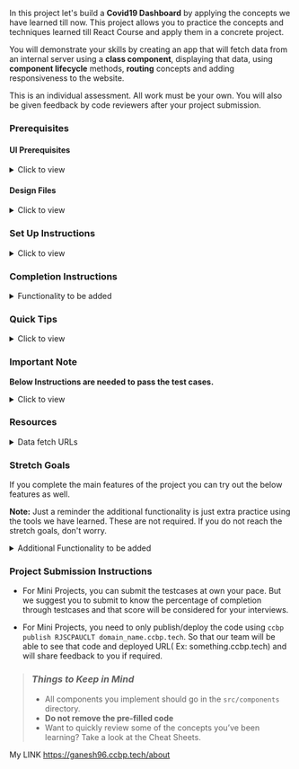 In this project let's build a **Covid19 Dashboard** by applying the concepts we have learned till now. This project allows you to practice the concepts and techniques learned till React Course and apply them in a concrete project.

You will demonstrate your skills by creating an app that will fetch data from an internal server using a **class component**, displaying that data, using **component lifecycle** methods, **routing** concepts and adding responsiveness to the website.

This is an individual assessment. All work must be your own. You will also be given feedback by code reviewers after your project submission.

### Prerequisites

#### UI Prerequisites

<details>
<summary>Click to view</summary>

- What is Figma?
  - Figma is a vector graphics editor and prototyping tool which is primarily web-based. You can check more info on the <a href="https://www.figma.com/" target="_blank">Website</a>.
- Create a Free account in Figma
  - Kindly follow the instructions as shown in <a href="https://www.youtube.com/watch?v=hrHL2VLMl7g&t=37s" target="_blank">this</a> video to create a Free Figma account. Watch the video upto 00:50.
- How to Check CSS in Figma?
  - Kindly follow the instructions as shown in <a href="https://www.youtube.com/watch?v=B242nuM3y2s" target="_blank">this</a> video to check CSS in the Figma screen. Watch the video upto 02:45.
- Export Images in Figma screen

  - Kindly follow the instructions as shown in <a href="https://www.youtube.com/watch?v=NpzL1MONwaw" target="_blank">this</a> video to export images from the Figma screen.
  - Click on the Export button to get Export options as shown in the below image.

  <div style="text-align:center;margin:10px 0px 0px 45px;width:200px;">
    <img src="https://assets.ccbp.in/frontend/react-js/figma-export-option.png" />
  </div>

- Upload your exported images from Figma to Cloudinary and get image URLs from Cloudinary.Refer <a href="https://learning.ccbp.in/projects/course?c_id=fe4c935d-3ad5-4bb8-a1a5-9b045ae70010&s_id=2f72d6fe-09a7-4c0a-b0db-196740c853a0&t_id=6535e48d-fb4e-45c4-9654-3da423c79e26" target="_blank">this</a> session for better understanding.

</details>

#### Design Files

<details>
<summary>Click to view</summary>

- You can check the **Design Files** for different devices <a href="https://www.figma.com/file/lGl9tRXcsmxicjTITM2A8P/Covid19_Dashboard?node-id=0%3A1" target="_blank" >here</a>.

</details>

### Set Up Instructions

<details>
<summary>Click to view</summary>

- Download dependencies by running `npm install`
- Start up the app using `npm start`
</details>

### Completion Instructions

<details>
<summary>Functionality to be added</summary>

The app must have the following functionalities

- Users should be able to navigate to Home, About routes using links in Navbar.
- Users should be able to view the website responsively in mobile view, tablet view as well.
- Home Route
  - Users should be able to see stats of confirmed, active, recovered, deceased cases in India.
  - Users should be able to navigate to home route when clicking on **COVID19INDIA** heading.
  - Users should be able to see state wise confirmed, active, recovered,deceased cases in a table.
  - Users should be able to sort the stats based on States/UT.
  - Users should be able to see Home with highlighted text in Navbar.
  - Users should be able to see the footer as shown in figma.
- Search Functionality
  - Search should be case insensitive. Means Searching for `AN` or `an` or `An` should give same search results.
  - Users should be able to search across all states in India and see the suggestions as a dropdown.
  - Users should be able to navigate to a State Specific Page after clicking on the suggestion.
  - When the users clicks on a state suggestion, it should go to state specific Route with respective state details.
- State Specific Route
  - Users should be able to see the state name and last updated date.
  - Users should be able to see stats of confirmed, active, recovered, deceased cases in specific states.
  - Users should be able to see the tested count.
  - Users should be able to see Top districts for confirmed cases initially.
  - If the user clicks on the active cases card then the Top districts should be in descending order by their active cases count. Like this the Top districts order will vary by the clicked card (Active, Confirmed, Recovered, Deceased).
  - Users should be able to see spread trends for daily data initially.
  - User should be able to see the Bar graph with the last 10days of covid19 cases data.
  - Users should be able to see the footer as shown in figma.
- About Route
  - Users should be able to see faqs.
  - Users should be able to see About with highlighted text in Navbar.
  - Users should be able to see the footer as shown in figma.

</details>

### Quick Tips

<details>
<summary>Click to view</summary>
- Conversion of Object items to Array Items <a href="https://codesandbox.io/s/conversion-of-object-items-to-array-items-vyy1s" target="_blank">CodeSandbox</a>.
- Use React Charts package to implement given charts
  - React charts <a href="https://www.npmjs.com/package/recharts" target="_blank" >Documentation</a>.
  - Line chart and Bar Chart implementation <a href="https://codesandbox.io/s/line-chart-and-bar-chart-implementation-forked-vghxj?file=/src/App.js" target="_blank">CodeSandbox</a>.
  - Multi area chart implementation <a href="https://codesandbox.io/s/multi-area-chart-implementation-dkhyc?file=/src/App.js" target="_blank">CodeSandbox</a>.
- Implement Select fields using this package
  - React select <a href="https://www.npmjs.com/package/react-select/v/2.4.3" target="_blank">Documentation</a>.
  - React select implementation <a href="https://codesandbox.io/s/react-select-dropdown-example-forked-4ssev" target="_blank">CodeSandbox</a>.
- Usage of extracting date wise stats <a href="https://codesandbox.io/s/getting-specific-state-datewise-data-j4vus" target="_blank">CodeSandbox</a>.
</details>

### Important Note

**Below Instructions are needed to pass the test cases.**

<details>
<summary>Click to view</summary>

- **Note:**

  - For Mini Projects, you have to use normal HTML elements to style the React Components. Usage of `styled-components` (CSS in JS) to style React components are not supported in Mini Projects. Test cases won't be passed, if you use styled components.

  - Refer to the below Example for the usage of `testid` in the HTML elements.

    - Example: `<div testid="countryWideConfirmedCases" className="country-wide-confirmed-cases"/>`.

  - Get the all states data from the response of Get Countrywide covid19 cases API by mapping the states list that we have provided you in the App.js file.

  - If you receive any type of covid19 cases count of a state as undefined from the API call, store that value as 0.

  - Example:- You have received the confirmed cases count ,population for the State Goa as undefined so instead of storing undefined store confirmed cases of Goa as 0. Like this for all states and districts store 0 if you receive any count as undefined.

  - Your code will container a `Counter` Component in the path `src/components` you can modify the component based on your use-case or you can ignore it.

  - Formulae for active cases `activeCases = confirmedCases-(recoveredCases+deceasedCases)`

  - Adding individual states Covid19 data will give you national wide Covid19 data.

  - **Don't wrap** the `Bar Chart` or `Line Chart` with `ResponsiveContainer`.

- Routes:

  - The Home Route should contain the pathname as `/`.

  - The State-specific Route should contain the pathname as `/state/:stateCode`.

    - **Note:** use the particular state code in place of id.

  - The About Route should contain the pathname as `/about`.

- Header:

  - Your code should contain a `Header` Component in the path `src/components`.

- Footer:

  - Your code should contain a `Footer` Component in the path `src/components`.

  - The Footer component should consist of all social icons from the `react-icons` third-party library.

  - The Footer component should consist of `VscGithubAlt` react icon.

  - The Footer component should consist of `FiInstagram` react icon.

  - The Footer component should consist of `FaTwitter` react icon.

- Home Route:

  - The Loader container should contain the test id with value as `homeRouteLoader`.

  - The States Search results unordered list should contain the test id with value as `searchResultsUnorderedList`.

  - The Search bar should contain the `BsSearch` react icon.

  - The State Search results list item should contain a `BiChevronRightSquare` react icon.

  - The Confirmed cases card should contain the test id with value as `countryWideConfirmedCases`.

  - The Confirmed cases image in the Confirmed cases container should contain the alt text as `country wide confirmed cases pic`.

  - The Recovered cases card should contain the test id with value as `countryWideRecoveredCases`.

  - The Recovered cases image in the Recovered cases container should contain the alt text as `country wide recovered cases pic`.

  - The Active cases card should contain the test id with value as `countryWideActiveCases`.

  - The Active cases image in the Active cases container should contain the alt text as `country wide active cases pic`.

  - The Deceased cases card should contain the test id with value as `countryWideDeceasedCases`.

  - The Deceased cases image in the Deceased cases container should contain the alt text as `country wide deceased cases pic`.

  - The Statewise covid19 data table should contain the test id with value as `stateWiseCovidDataTable`.

  - The `FcGenericSortingAsc` react icon should be wrapped with an HTML button element an the Button should contain the test id value as `ascendingSort`.

  - The `FcGenericSortingDesc` react icon should be wrapped with an HTML button element an the Button should contain the test id value as `descendingSort`.

  - Example:

    ```html
    <button type="button" testid="ascendingSort">
      <FcGenericSortingDesc />
    </button>
    ```

  - Place the ascending sort icon and descending sort icon in an HTML container element with the test id attribute value `stateWiseCovidDataTable`.

  - Place the total country wide confirmed cases count, the text `Confirmed` and the confirmed cases image inside of the HTML container element with the test id attribute value `countryWideConfirmedCases`.

  - Place the total country wide active cases count, the text `Active` and the active cases image inside of the HTML container element with the test id attribute value `countryWideActiveCases`.

  - Place the total country wide recovered cases count, the text `Recovered` and the recovered cases image inside of the HTML container element with the test id attribute value `countryWideRecoveredCases`.

  - Place the total country wide deceased cases count, the text `Deceased` and the deceased cases image inside of the HTML container element with the test id attribute value `countryWideDeceasedCases`.

  - Wrap all the list items of the HTML unordered list element with the test id attribute value `searchResultsUnorderedList` with Link from `react-router-dom`.

- State-specific Route

  - **NOTE:** Wrap all the Line charts with an HTML container element and assign test id attribute value as `lineChartsContainer` to that HTML container element.

  - The GET State details API Loader container should contain the test id with value as `stateDetailsLoader`.

  - The GET Timline details API Loader container should contain the test id with value as `timelinesDataLoader`.

  - The State-specific Confirmed cases card should contain the test id value as `stateSpecificConfirmedCasesContainer`.

  - The State-specific confirmed cases image should contain the alt text as `state specific confirmed cases pic`.

  - The State-specific Active cases card should contain the test id value as `stateSpecificActiveCasesContainer`.

  - The State-specific confirmed cases image should contain the alt text as `state specific active cases pic`.

  - The State-specific Recovered cases card should contain the test id value as `stateSpecificRecoveredCasesContainer`.

  - The State-specific confirmed cases image should contain the alt text as `state specific recovered cases pic`.

  - The State-specific Deceased cases card should contain the test id value as `stateSpecificDeceasedCasesContainer`.

  - The State-specific confirmed cases image should contain the alt text as `state specific deceased cases pic`.

  - Place the total State-specific confirmed cases count, the text `Confirmed` and the confirmed cases image inside of the HTML container element with the test id attribute value `stateSpecificConfirmedCasesContainer`.

  - Place the total State-specific active cases count, the text `Active` and the active cases image inside of the HTML container element with the test id attribute value `stateSpecificActiveCasesContainer`.

  - Place the total State-specific recovered cases count, the text `Recovered` and the recovered cases image inside of the HTML container element with the test id attribute value `stateSpecificRecoveredCasesContainer`.

  - Place the total State-specific deceased cases count, the text `Deceased` and the deceased cases image inside of the HTML container element with the test id attribute value `stateSpecificDeceasedCasesContainer`.

  - The Top Districts unordered list should contain the test id attribute with value as `topDistrictsUnorderedList`.

- About Route

  - The Loader container should contain the test id value as `aboutRouteLoader`.

  - The Faqs unordered list should contain the test id value as `faqsUnorderedList`.

</details>

### Resources

<details>
<summary>Data fetch URLs</summary>

- Home Route:

  - Get stats of confirmed, active, recovered, deceased cases state wise (<u>sum of state wise data will give you national wise data</u>) :

    ```js
    'https://apis.ccbp.in/covid19-state-wise-data'

    ```

- State-Specific Route:

  - Get tested count, last updated date and stats of confirmed, active,recovered, deceased cases in specific states:

    ```js
    'https://apis.ccbp.in/covid19-state-wise-data'
    //(the response contains stats of all the States, you can use a state code (Ex:- "AP") to get specific state stats.)

    ```

  - Get districts (sort to show Top Districts):

    ```js
    'https://apis.ccbp.in/covid19-state-wise-data'
    //(the response contains stats of all the States, you can use a state code (Ex:- "AP") to get specific state stats.)

    ```

  - Sample Response for the API Url `https://apis.ccbp.in/covid19-state-wise-data`:

    ```js
    {
    "AP":{
      "districts":{
         "Anantapur":{
            "total":{
               "confirmed":157823,
               "deceased":1093,
               "recovered":156679,
               "tested":787085,
               "vaccinated1":2659813,
               "vaccinated2":1556657
            }
         }
      },
      "meta":{
         "date":"2021-10-28",
         "last_updated":"2021-10-28T20:20:18+05:30",
         "population":397000,
         "tested":{
            "date":"2021-10-27",
            "source":"https://dhs.andaman.gov.in/NewEvents/847.pdf"
         }
      },
      "total":{
         "confirmed":7651,
         "deceased":129,
         "recovered":7516,
         "tested":592748,
         "vaccinated1":293644,
         "vaccinated2":195689
      }
    }
      {...}
     }
    ```

  - Get timelines to show spread trends (use timelines data for rendering Bar chart, Line chart and other recharts by date-wise):

    ```js
    'https://apis.ccbp.in/covid19-timelines-data/AP'
    //(change state code in URL for other states)

    //(or)

    'https://apis.ccbp.in/covid19-timelines-data'
    //(the response contains stats of all the States, you can use a state code (Ex:- "AP") to get specific state stats.)

    ```

  - Sample Response

    ```json
    {
      "AN": {
        "dates": {
          "2021-09-09": {
            "total": {
              "confirmed": 7577,
              "deceased": 129,
              "recovered": 7441,
              "tested": 508157,
              "vaccinated1": 267126,
              "vaccinated2": 112124
            }
          },
          "2021-09-09": {...}
        }
      }
    }
    ```

- About Route:

  - Get faqs:

    ```js
    'https://apis.ccbp.in/covid19-faqs'

    ```

  - Sample Response

    ```json
    {
      "faq": [
        {
          "answer": "No.",
          "category": "General",
          "qno": "1",
          "question": "Are you official?"
        }
      ]
    }
    ```

    </details>

### Stretch Goals

If you complete the main features of the project you can try out the below features as well.

**Note:** Just a reminder the additional functionality is just extra practice using the tools we have learned. These are not required. If you do not reach the stretch goals, don't worry.

<details>
<summary>Additional Functionality to be added</summary>

- Users should be able to see Themes (Light & Dark) in Navbar.
- State Specific Route
  - Users should be able to see India maps with highlighting states.
- Vaccination Details Route

  - Users should be able to see dropdowns to select state and district.
  - Users should be able to see Sites Conducting Vaccination, total Registrations, Total Vaccination Doses sections.
  - Users should be able to see Vaccination Trends for both by doses and ages section.
  - Users should be able to see Vaccination Details with highlighted text in Navbar.

<summary> Data fetch URLs</Summary>

- Vaccination Details Route:

  - Get states data:

    ```js
    'https://apis.ccbp.in/covid19-state-ids'

    ```

  - Get Districts data (state specific):

    ```js
    'https://apis.ccbp.in/covid19-districts-data/2'
    //(change state id in URL)

    ```

  - Get sites conducting vaccination, total registrations, total vaccination, vaccination trends, vaccination - category, vaccination by age Details:

    ```js
    'https://apis.ccbp.in/covid19-vaccination-data'
    //(change date in URL)

    ```

</details>

### Project Submission Instructions

- For Mini Projects, you can submit the testcases at own your pace. But we suggest you to submit to know the percentage of completion through testcases and that score will be considered for your interviews.

- For Mini Projects, you need to only publish/deploy the code using `ccbp publish RJSCPAUCLT domain_name.ccbp.tech`. So that our team will be able to see that code and deployed URL( Ex: something.ccbp.tech) and will share feedback to you if required.

> ### _Things to Keep in Mind_
>
> - All components you implement should go in the `src/components` directory.
> - **Do not remove the pre-filled code**
> - Want to quickly review some of the concepts you’ve been learning? Take a look at the Cheat Sheets.

My LINK
https://ganesh96.ccbp.tech/about

